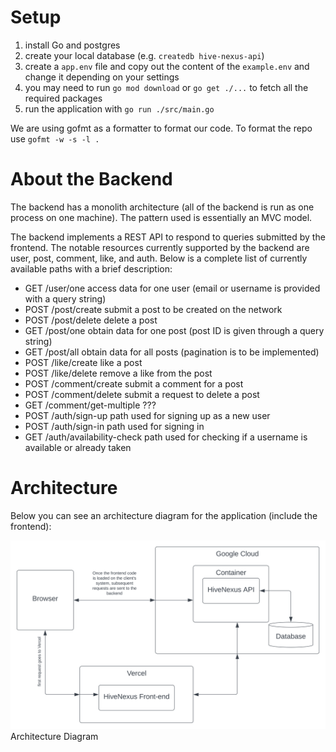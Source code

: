 # Setup

1. install Go and postgres
2. create your local database (e.g. `createdb hive-nexus-api`)
3. create a `app.env` file and copy out the content of the `example.env` and change it depending on your settings
4. you may need to run `go mod download` or `go get ./...` to fetch all the required packages
5. run the application with `go run ./src/main.go`

We are using gofmt as a formatter to format our code. To format the repo use `gofmt -w -s -l .`

# About the Backend

The backend has a monolith architecture (all of the backend is run as one process on one machine). The pattern used is essentially an MVC model.

The backend implements a REST API to respond to queries submitted by the frontend. The notable resources currently supported by the backend are user, post, comment, like, and auth. Below is a complete list of currently available paths with a brief description:

- GET    /user/one                    access data for one user (email or username is provided with a query string)                
- POST   /post/create                 submit a post to be created on the network          
- POST   /post/delete                 delete a post
- GET    /post/one                    obtain data for one post (post ID is given through a query string)
- GET    /post/all                    obtain data for all posts (pagination is to be implemented)
- POST   /like/create                 like a post
- POST   /like/delete                 remove a like from the post
- POST   /comment/create              submit a comment for a post
- POST   /comment/delete              submit a request to delete a post
- GET    /comment/get-multiple        ???
- POST   /auth/sign-up                path used for signing up as a new user
- POST   /auth/sign-in                path used for signing in
- GET    /auth/availability-check     path used for checking if a username is available or already taken

# Architecture

Below you can see an architecture diagram for the application (include the frontend):

<img src="https://raw.githubusercontent.com/Johannes-Krabbe/hive-nexus-api/ee02dd87457adcc6c8a7266eaef585cd57aeb1ef/architecture.svg"> Architecture Diagram
